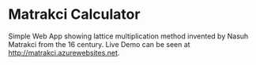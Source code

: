 # Matrakci Calculator
Simple Web App showing lattice multiplication method invented by Nasuh Matrakci from the 16 century.
Live Demo can be seen at http://matrakci.azurewebsites.net.
